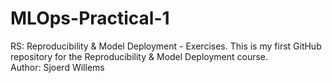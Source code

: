 # MLOps-Practical-1
RS: Reproducibility &amp; Model Deployment - Exercises.
This is my first GitHub repository for the Reproducibility & Model Deployment course.  
Author: Sjoerd Willems
